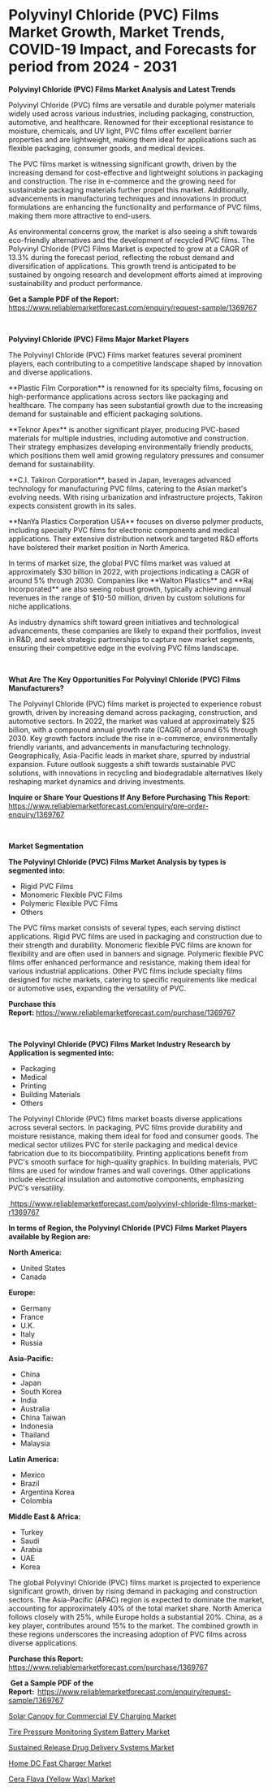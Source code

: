 <p><h1>Polyvinyl Chloride (PVC) Films Market Growth, Market Trends, COVID-19 Impact, and Forecasts for period from 2024 - 2031</h1></p><p><strong>Polyvinyl Chloride (PVC) Films Market Analysis and Latest Trends</strong></p>
<p><p>Polyvinyl Chloride (PVC) films are versatile and durable polymer materials widely used across various industries, including packaging, construction, automotive, and healthcare. Renowned for their exceptional resistance to moisture, chemicals, and UV light, PVC films offer excellent barrier properties and are lightweight, making them ideal for applications such as flexible packaging, consumer goods, and medical devices.</p><p>The PVC films market is witnessing significant growth, driven by the increasing demand for cost-effective and lightweight solutions in packaging and construction. The rise in e-commerce and the growing need for sustainable packaging materials further propel this market. Additionally, advancements in manufacturing techniques and innovations in product formulations are enhancing the functionality and performance of PVC films, making them more attractive to end-users.</p><p>As environmental concerns grow, the market is also seeing a shift towards eco-friendly alternatives and the development of recycled PVC films. The Polyvinyl Chloride (PVC) Films Market is expected to grow at a CAGR of 13.3% during the forecast period, reflecting the robust demand and diversification of applications. This growth trend is anticipated to be sustained by ongoing research and development efforts aimed at improving sustainability and product performance.</p></p>
<p><strong>Get a Sample PDF of the Report:&nbsp;</strong> <a href="https://www.reliablemarketforecast.com/enquiry/request-sample/1369767?utm_campaign=1743&utm_medium=2&utm_source=Github&utm_content=ia&utm_term=06122024&utm_id=polyvinyl-chloride-pvc-films">https://www.reliablemarketforecast.com/enquiry/request-sample/1369767</a></p>
<p>&nbsp;</p>
<p><strong>Polyvinyl Chloride (PVC) Films Major Market Players</strong></p>
<p><p>The Polyvinyl Chloride (PVC) Films market features several prominent players, each contributing to a competitive landscape shaped by innovation and diverse applications. </p><p>**Plastic Film Corporation** is renowned for its specialty films, focusing on high-performance applications across sectors like packaging and healthcare. The company has seen substantial growth due to the increasing demand for sustainable and efficient packaging solutions.</p><p>**Teknor Apex** is another significant player, producing PVC-based materials for multiple industries, including automotive and construction. Their strategy emphasizes developing environmentally friendly products, which positions them well amid growing regulatory pressures and consumer demand for sustainability.</p><p>**C.I. Takiron Corporation**, based in Japan, leverages advanced technology for manufacturing PVC films, catering to the Asian market's evolving needs. With rising urbanization and infrastructure projects, Takiron expects consistent growth in its sales.</p><p>**NanYa Plastics Corporation USA** focuses on diverse polymer products, including specialty PVC films for electronic components and medical applications. Their extensive distribution network and targeted R&D efforts have bolstered their market position in North America.</p><p>In terms of market size, the global PVC films market was valued at approximately $30 billion in 2022, with projections indicating a CAGR of around 5% through 2030. Companies like **Walton Plastics** and **Raj Incorporated** are also seeing robust growth, typically achieving annual revenues in the range of $10-50 million, driven by custom solutions for niche applications.</p><p>As industry dynamics shift toward green initiatives and technological advancements, these companies are likely to expand their portfolios, invest in R&D, and seek strategic partnerships to capture new market segments, ensuring their competitive edge in the evolving PVC films landscape.</p></p>
<p>&nbsp;</p>
<p><strong>What Are The Key Opportunities For Polyvinyl Chloride (PVC) Films Manufacturers?</strong></p>
<p><p>The Polyvinyl Chloride (PVC) films market is projected to experience robust growth, driven by increasing demand across packaging, construction, and automotive sectors. In 2022, the market was valued at approximately $25 billion, with a compound annual growth rate (CAGR) of around 6% through 2030. Key growth factors include the rise in e-commerce, environmentally friendly variants, and advancements in manufacturing technology. Geographically, Asia-Pacific leads in market share, spurred by industrial expansion. Future outlook suggests a shift towards sustainable PVC solutions, with innovations in recycling and biodegradable alternatives likely reshaping market dynamics and driving investments.</p></p>
<p><strong>Inquire or Share Your Questions If Any Before Purchasing This Report:</strong> <a href="https://www.reliablemarketforecast.com/enquiry/pre-order-enquiry/1369767?utm_campaign=1743&utm_medium=2&utm_source=Github&utm_content=ia&utm_term=06122024&utm_id=polyvinyl-chloride-pvc-films">https://www.reliablemarketforecast.com/enquiry/pre-order-enquiry/1369767</a></p>
<p>&nbsp;</p>
<p><strong>Market Segmentation</strong></p>
<p><strong>The Polyvinyl Chloride (PVC) Films Market Analysis by types is segmented into:</strong></p>
<p><ul><li>Rigid PVC Films</li><li>Monomeric Flexible PVC Films</li><li>Polymeric Flexible PVC Films</li><li>Others</li></ul></p>
<p><p>The PVC films market consists of several types, each serving distinct applications. Rigid PVC films are used in packaging and construction due to their strength and durability. Monomeric flexible PVC films are known for flexibility and are often used in banners and signage. Polymeric flexible PVC films offer enhanced performance and resistance, making them ideal for various industrial applications. Other PVC films include specialty films designed for niche markets, catering to specific requirements like medical or automotive uses, expanding the versatility of PVC.</p></p>
<p><strong>Purchase this Report:&nbsp;</strong><a href="https://www.reliablemarketforecast.com/purchase/1369767?utm_campaign=1743&utm_medium=2&utm_source=Github&utm_content=ia&utm_term=06122024&utm_id=polyvinyl-chloride-pvc-films">https://www.reliablemarketforecast.com/purchase/1369767</a></p>
<p>&nbsp;</p>
<p><strong>The Polyvinyl Chloride (PVC) Films Market Industry Research by Application is segmented into:</strong></p>
<p><ul><li>Packaging</li><li>Medical</li><li>Printing</li><li>Building Materials</li><li>Others</li></ul></p>
<p><p>The Polyvinyl Chloride (PVC) films market boasts diverse applications across several sectors. In packaging, PVC films provide durability and moisture resistance, making them ideal for food and consumer goods. The medical sector utilizes PVC for sterile packaging and medical device fabrication due to its biocompatibility. Printing applications benefit from PVC's smooth surface for high-quality graphics. In building materials, PVC films are used for window frames and wall coverings. Other applications include electrical insulation and automotive components, emphasizing PVC's versatility.</p></p>
<p><a href="https://www.reliablemarketforecast.com/polyvinyl-chloride-films-market-r1369767?utm_campaign=1743&utm_medium=2&utm_source=Github&utm_content=ia&utm_term=06122024&utm_id=polyvinyl-chloride-pvc-films">&nbsp;https://www.reliablemarketforecast.com/polyvinyl-chloride-films-market-r1369767</a></p>
<p><strong>In terms of Region, the Polyvinyl Chloride (PVC) Films Market Players available by Region are:</strong></p>
<p>
    <p> <strong> North America: </strong>
        <ul>
            <li>United States</li>
            <li>Canada</li>
        </ul>
        </p> 
    <p> <strong> Europe: </strong>
        <ul>
            <li>Germany</li>
            <li>France</li>
            <li>U.K.</li>
            <li>Italy</li>
            <li>Russia</li>
        </ul>
        </p> 
    <p> <strong> Asia-Pacific: </strong>
        <ul>
            <li>China</li>
            <li>Japan</li>
            <li>South Korea</li>
            <li>India</li>
            <li>Australia</li>
            <li>China Taiwan</li>
            <li>Indonesia</li>
            <li>Thailand</li>
            <li>Malaysia</li>
        </ul>
        </p> 
    <p> <strong> Latin America: </strong>
        <ul>
            <li>Mexico</li>
            <li>Brazil</li>
            <li>Argentina Korea</li>
            <li>Colombia</li>
        </ul>
        </p> 
    <p> <strong> Middle East & Africa: </strong>
        <ul>
            <li>Turkey</li>
            <li>Saudi</li>
            <li>Arabia</li>
            <li>UAE</li>
            <li>Korea</li>
        </ul>
    </p>
    </p>
<p><p>The global Polyvinyl Chloride (PVC) films market is projected to experience significant growth, driven by rising demand in packaging and construction sectors. The Asia-Pacific (APAC) region is expected to dominate the market, accounting for approximately 40% of the total market share. North America follows closely with 25%, while Europe holds a substantial 20%. China, as a key player, contributes around 15% to the market. The combined growth in these regions underscores the increasing adoption of PVC films across diverse applications.</p></p>
<p><strong>Purchase this Report: </strong><a href="https://www.reliablemarketforecast.com/purchase/1369767?utm_campaign=1743&utm_medium=2&utm_source=Github&utm_content=ia&utm_term=06122024&utm_id=polyvinyl-chloride-pvc-films">https://www.reliablemarketforecast.com/purchase/1369767</a></p>
<p>&nbsp;<strong>Get a Sample PDF of the Report:&nbsp;&nbsp;</strong><a href="https://www.reliablemarketforecast.com/enquiry/request-sample/1369767?utm_campaign=1743&utm_medium=2&utm_source=Github&utm_content=ia&utm_term=06122024&utm_id=polyvinyl-chloride-pvc-films">https://www.reliablemarketforecast.com/enquiry/request-sample/1369767</a></p>
<p><strong></strong></p>
<p><p><a href="https://issuu.com/reportprime-2/docs/solar-canopy-for-commercial-ev-charging-market-siz?utm_campaign=1743&utm_medium=2&utm_source=Github&utm_content=ia&utm_term=06122024&utm_id=polyvinyl-chloride-pvc-films">Solar Canopy for Commercial EV Charging Market</a></p><p><a href="https://www.linkedin.com/pulse/global-tire-pressure-monitoring-system-battery-market-analysis-2hgje?utm_campaign=1743&utm_medium=2&utm_source=Github&utm_content=ia&utm_term=06122024&utm_id=polyvinyl-chloride-pvc-films">Tire Pressure Monitoring System Battery Market</a></p><p><a href="https://www.linkedin.com/pulse/the-hashub-gdiff?utm_campaign=1743&utm_medium=2&utm_source=Github&utm_content=ia&utm_term=06122024&utm_id=polyvinyl-chloride-pvc-films">Sustained Release Drug Delivery Systems Market</a></p><p><a href="https://issuu.com/reportprime-2/docs/home-dc-fast-charger-market-size-2030.pptx?utm_campaign=1743&utm_medium=2&utm_source=Github&utm_content=ia&utm_term=06122024&utm_id=polyvinyl-chloride-pvc-films">Home DC Fast Charger Market</a></p><p><a href="https://github.com/marlanamarvn/Market-Research-Report-List-1/blob/main/cera-flava-yellow-wax-market.md?utm_campaign=1743&utm_medium=2&utm_source=Github&utm_content=ia&utm_term=06122024&utm_id=polyvinyl-chloride-pvc-films">Cera Flava (Yellow Wax) Market</a></p></p>